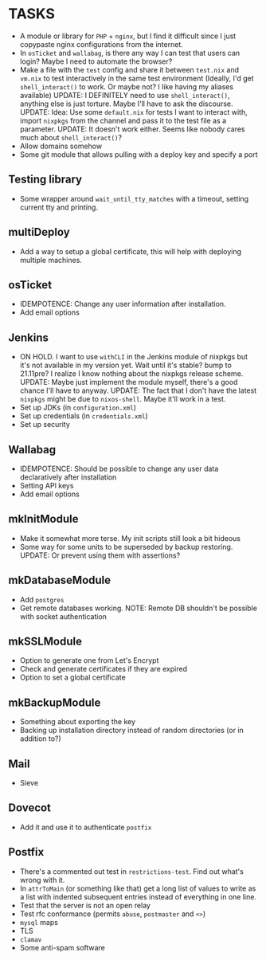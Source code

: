 # TASKS
* A module or library for `PHP` + `nginx`, but I find it difficult since I just copypaste nginx configurations from the internet.
* In `osTicket` and `wallabag`, is there any way I can test that users can login? Maybe I need to automate the browser?
* Make a file with the `test` config and share it between `test.nix` and `vm.nix` to test interactively in the same test environment (Ideally, I'd get `shell_interact()` to work. Or maybe not? I like having my aliases available) UPDATE: I DEFINITELY need to use `shell_interact()`, anything else is just torture. Maybe I'll have to ask the discourse. UPDATE: Idea: Use some `default.nix` for tests I want to interact with, import `nixpkgs` from the channel and pass it to the test file as a parameter. UPDATE: It doesn't work either. Seems like nobody cares much about `shell_interact()`?
* Allow domains somehow
* Some git module that allows pulling with a deploy key and specify a port

## Testing library
* Some wrapper around `wait_until_tty_matches` with a timeout, setting current tty and printing.

## multiDeploy
* Add a way to setup a global certificate, this will help with deploying multiple machines.

## osTicket
* IDEMPOTENCE: Change any user information after installation.
* Add email options

## Jenkins
* ON HOLD. I want to use `withCLI` in the Jenkins module of nixpkgs but it's not available in my version yet. Wait until it's stable? bump to 21.11pre? I realize I know nothing about the nixpkgs release scheme. UPDATE: Maybe just implement the module myself, there's a good chance I'll have to anyway. UPDATE: The fact that I don't have the latest `nixpkgs` might be due to `nixos-shell`. Maybe it'll work in a test.
* Set up JDKs (in `configuration.xml`)
* Set up credentials (in `credentials.xml`)
* Set up security

## Wallabag
* IDEMPOTENCE: Should be possible to change any user data declaratively after installation
* Setting API keys
* Add email options

## mkInitModule
* Make it somewhat more terse. My init scripts still look a bit hideous
* Some way for some units to be superseded by backup restoring. UPDATE: Or prevent using them with assertions?

## mkDatabaseModule
* Add `postgres`
* Get remote databases working. NOTE: Remote DB shouldn't be possible with socket authentication

## mkSSLModule
* Option to generate one from Let's Encrypt
* Check and generate certificates if they are expired
* Option to set a global certificate

## mkBackupModule
* Something about exporting the key
* Backing up installation directory instead of random directories (or in addition to?)

## Mail
* Sieve

## Dovecot
* Add it and use it to authenticate `postfix`

## Postfix
* There's a commented out test in `restrictions-test`. Find out what's wrong with it.
* In `attrToMain` (or something like that) get a long list of values to write as a list with indented subsequent entries instead of everything in one line.
* Test that the server is not an open relay
* Test rfc conformance (permits `abuse`, `postmaster` and `<>`)
* `mysql` maps
* TLS
* `clamav`
* Some anti-spam software
